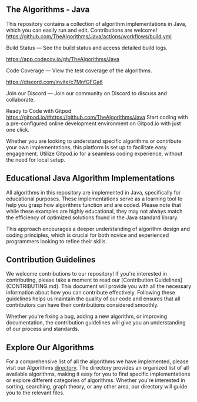 ## The Algorithms - Java
This repository contains a collection of algorithm implementations in Java, which you can easily run and edit. Contributions are welcome!
https://github.com/TheAlgorithms/Java/actions/workflows/build.yml


Build Status — See the build status and access detailed build logs.

https://app.codecov.io/gh/TheAlgorithms/Java

Code Coverage — View the test coverage of the algorithms.

https://discord.com/invite/c7MnfGFGa6

Join our Discord — Join our community on Discord to discuss and collaborate.

Ready to Code with Gitpod 
https://gitpod.io/#https://github.com/TheAlgorithms/Java
Start coding with a pre-configured online development environment on Gitpod.io with just one click.

Whether you are looking to understand specific algorithms or contribute your own implementations, this platform is set up to facilitate easy engagement. Utilize Gitpod.io for a seamless coding experience, without the need for local setup.


## Educational Java Algorithm Implementations
All algorithms in this repository are implemented in Java, specifically for educational purposes. These implementations serve as a learning tool to help you grasp how algorithms function and are coded. Please note that while these examples are highly educational, they may not always match the efficiency of optimized solutions found in the Java standard library.

This approach encourages a deeper understanding of algorithm design and coding principles, which is crucial for both novice and experienced programmers looking to refine their skills.


## Contribution Guidelines
We welcome contributions to our repository! If you're interested in contributing, please take a moment to read our  [Contribution Guidelines] (CONTRIBUTING.md). This document will provide you with all the necessary information about how you can contribute effectively. Following these guidelines helps us maintain the quality of our code and ensures that all contributors can have their contributions considered smoothly.

Whether you're fixing a bug, adding a new algorithm, or improving documentation, the contribution guidelines will give you an understanding of our process and standards.


## Explore Our Algorithms
For a comprehensive list of all the algorithms we have implemented, please visit our Algorithms [directory](DIRECTORY.md). The directory provides an organized list of all available algorithms, making it easy for you to find specific implementations or explore different categories of algorithms. Whether you're interested in sorting, searching, graph theory, or any other area, our directory will guide you to the relevant files.



